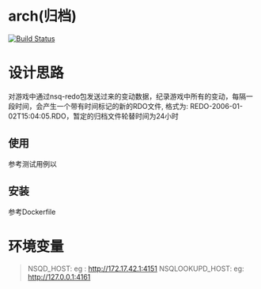 # arch(归档)
[![Build Status](https://travis-ci.org/GameGophers/arch.svg?branch=master)](https://travis-ci.org/GameGophers/arch)

# 设计思路
对游戏中通过nsq-redo包发送过来的变动数据，纪录游戏中所有的变动，每隔一段时间，会产生一个带有时间标记的新的RDO文件, 格式为: REDO-2006-01-02T15:04:05.RDO，暂定的归档文件轮替时间为24小时

## 使用
参考测试用例以

## 安装
参考Dockerfile

# 环境变量
> NSQD_HOST: eg : http://172.17.42.1:4151
> NSQLOOKUPD_HOST: eg: http://127.0.0.1:4161
